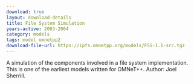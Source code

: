 ```yaml
---
download: true
layout: download-details
title: File System Simulation
years-active: 2003-2004
category: models
tags: model omnetpp2
download-file-url: https://ipfs.omnetpp.org/models/FSS-1.1-src.tgz
---
```


A simulation of the components involved in a file system implementation.
This is one of the earliest models written for OMNeT++.
Author: Joel Sherrill.
